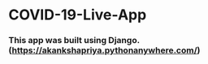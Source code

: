 # COVID-19-Live-App
### This app was built using Django. (https://akankshapriya.pythonanywhere.com/)
